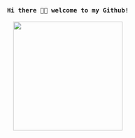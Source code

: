 <h4 align="center"><samp> Hi there 👋🏾  welcome to my Github!</samp></h4>

<p align="center">
  <img width="250" src="https://media.giphy.com/media/l0MYKMrQnwNvLjYhW/giphy.gif">
</p>

<!--
**zakafk/zakafk** is a ✨ _special_ ✨ repository because its `README.md` (this file) appears on your GitHub profile.

Here are some ideas to get you started:

- 🔭 I’m currently working on ...
- 🌱 I’m currently learning ...
- 👯 I’m looking to collaborate on ...
- 🤔 I’m looking for help with ...
- 💬 Ask me about ...
- 📫 How to reach me: ...
- 😄 Pronouns: ...
- ⚡ Fun fact: ...
-->
